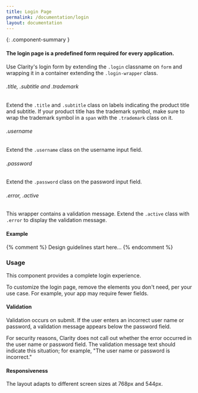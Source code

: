 ```yaml
---
title: Login Page
permalink: /documentation/login
layout: documentation
---
```


{: .component-summary }
#### The login page is a predefined form required for every application.

Use Clarity's login form by extending the <code>.login</code> classname on <code>form</code> and wrapping it in a container extending the <code>.login-wrapper</code> class.

###### .title, .subtitle and .trademark

Extend the <code>.title</code> and <code>.subtitle</code> class on labels indicating the product title and subtitle. If your product title has the trademark symbol, make sure to wrap the trademark symbol in a <code>span</code> with the <code>.trademark</code> class on it.
</div>

###### .username

Extend the <code>.username</code> class on the username input field.

###### .password

Extend the <code>.password</code> class on the password input field.

###### .error, .active

This wrapper contains a validation message. Extend the <code>.active</code> class with <code>.error</code> to display the validation message.

#### Example

<clr-login-demo></clr-login-demo>

{% comment %}
    Design guidelines start here...
{% endcomment %}

### Usage

This component provides a complete login experience.

To customize the login page, remove the elements you don't need, per your use case. For example, your app may require fewer fields.

#### Validation

Validation occurs on submit. If the user enters an incorrect user name or password, a validation message appears below the password field.

For security reasons, Clarity does not call out whether the error occurred in the user name or password field.  The validation message text should indicate this situation; for example, "The user name or password is incorrect."

#### Responsiveness

The layout adapts to different screen sizes at 768px and 544px.
